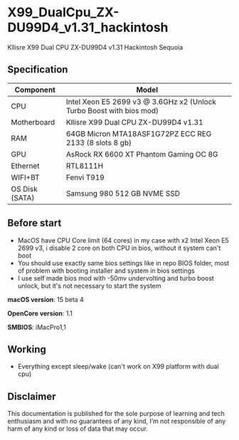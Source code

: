 # X99_DualCpu_ZX-DU99D4_v1.31_hackintosh
Kllisre X99 Dual CPU ZX-DU99D4 v1.31 Hackintosh Sequoia

## Specification
| **Component** | **Model** |
| ------------- | --------- |
| CPU | Intel Xeon E5 2699 v3 @ 3.6GHz x2 (Unlock Turbo Boost with bios mod) |
| Motherboard | Kllisre X99 Dual CPU ZX-DU99D4 v1.31|
| RAM | 64GB Micron MTA18ASF1G72PZ ECC REG 2133 (8 slots 8 gb) |
| GPU | AsRock RX 6600 XT Phantom Gaming OC 8G  |
| Ethernet | RTL8111H |
| WIFI+BT | Fenvi T919 |
| OS Disk (SATA) | Samsung 980 512 GB NVME SSD |

## Before start

- MacOS have CPU Core limit (64 cores) in my case with x2 Intel Xeon E5 2699 v3, i disable 2 core on both CPU in bios, without it system can't boot
- You should use exactly same bios settings like in repo BIOS folder, most of problem with booting installer and system in bios settings
- I use self made bios mod with -50mv undervolting and turbo boost unlock, but it's not necessary to start the system

**macOS version**: 15 beta 4

**OpenCore version**: 1.1

**SMBIOS**:  iMacPro1,1

## Working
- Everything except sleep/wake (can't work on X99 platform with dual cpu)

## Disclaimer

This documentation is published for the sole purpose of learning and tech enthusiasm and with no guarantees of any kind, I’m not responsible of any harm of any kind or loss of data that may occur.
